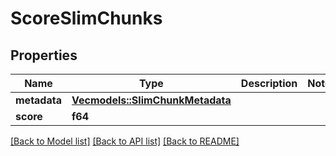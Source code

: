 # ScoreSlimChunks

## Properties

Name | Type | Description | Notes
------------ | ------------- | ------------- | -------------
**metadata** | [**Vec<models::SlimChunkMetadata>**](SlimChunkMetadata.md) |  | 
**score** | **f64** |  | 

[[Back to Model list]](../README.md#documentation-for-models) [[Back to API list]](../README.md#documentation-for-api-endpoints) [[Back to README]](../README.md)


